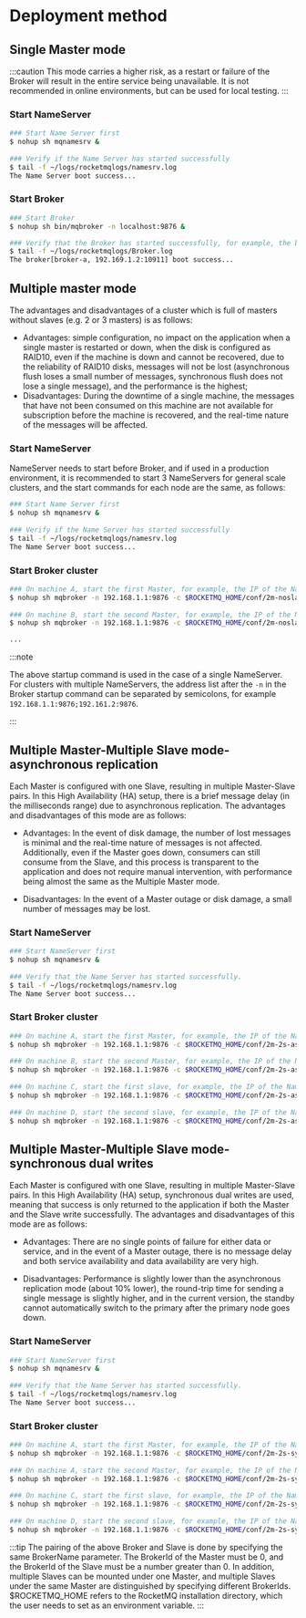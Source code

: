 # Deployment method

## Single Master mode

:::caution
This mode carries a higher risk, as a restart or failure of the Broker will result in the entire service being unavailable. It is not recommended in online environments, but can be used for local testing.
:::

### Start NameServer

```bash
### Start Name Server first
$ nohup sh mqnamesrv &
 
### Verify if the Name Server has started successfully
$ tail -f ~/logs/rocketmqlogs/namesrv.log
The Name Server boot success...
```

### Start Broker

```bash
### Start Broker
$ nohup sh bin/mqbroker -n localhost:9876 &

### Verify that the Broker has started successfully, for example, the broker IP is 192.168.1.2, and the name is broker-a
$ tail -f ~/logs/rocketmqlogs/Broker.log 
The broker[broker-a, 192.169.1.2:10911] boot success...
```

## Multiple master mode

The advantages and disadvantages of a cluster which is full of masters without slaves (e.g. 2 or 3 masters) is as follows:

- Advantages: simple configuration, no impact on the application when a single master is restarted or down, when the disk is configured as RAID10, even if the machine is down and cannot be recovered, due to the reliability of RAID10 disks, messages will not be lost (asynchronous flush loses a small number of messages, synchronous flush does not lose a single message), and the performance is the highest;
- Disadvantages: During the downtime of a single machine, the messages that have not been consumed on this machine are not available for subscription before the machine is recovered, and the real-time nature of the messages will be affected.

### Start NameServer

NameServer needs to start before Broker, and if used in a production environment, it is recommended to start 3 NameServers for general scale clusters, and the start commands for each node are the same, as follows:

```bash
### Start Name Server first
$ nohup sh mqnamesrv &
 
### Verify if the Name Server has started successfully
$ tail -f ~/logs/rocketmqlogs/namesrv.log
The Name Server boot success...
```

### Start Broker cluster

```bash
### On machine A, start the first Master, for example, the IP of the NameServer is: 192.168.1.1
$ nohup sh mqbroker -n 192.168.1.1:9876 -c $ROCKETMQ_HOME/conf/2m-noslave/broker-a.properties &
 
### On machine B, start the second Master, for example, the IP of the NameServer is: 192.168.1.1
$ nohup sh mqbroker -n 192.168.1.1:9876 -c $ROCKETMQ_HOME/conf/2m-noslave/broker-b.properties &

...
```

:::note

The above startup command is used in the case of a single NameServer. For clusters with multiple NameServers, the address list after the `-n` in the Broker startup command can be separated by semicolons, for example `192.168.1.1:9876;192.161.2:9876`.

:::

## Multiple Master-Multiple Slave mode-asynchronous replication

Each Master is configured with one Slave, resulting in multiple Master-Slave pairs. In this High Availability (HA) setup, there is a brief message delay (in the milliseconds range) due to asynchronous replication. The advantages and disadvantages of this mode are as follows:

- Advantages: In the event of disk damage, the number of lost messages is minimal and the real-time nature of messages is not affected. Additionally, even if the Master goes down, consumers can still consume from the Slave, and this process is transparent to the application and does not require manual intervention, with performance being almost the same as the Multiple Master mode.

- Disadvantages: In the event of a Master outage or disk damage, a small number of messages may be lost.

### Start NameServer

```bash
### Start NameServer first
$ nohup sh mqnamesrv &
 
### Verify that the Name Server has started successfully.
$ tail -f ~/logs/rocketmqlogs/namesrv.log
The Name Server boot success...
```

### Start Broker cluster

```bash
### On machine A, start the first Master, for example, the IP of the NameServer is: 192.168.1.1
$ nohup sh mqbroker -n 192.168.1.1:9876 -c $ROCKETMQ_HOME/conf/2m-2s-async/broker-a.properties &
 
### On machine B, start the second Master, for example, the IP of the NameServer is: 192.168.1.1
$ nohup sh mqbroker -n 192.168.1.1:9876 -c $ROCKETMQ_HOME/conf/2m-2s-async/broker-b.properties &
 
### On machine C, start the first slave, for example, the IP of the NameServer is: 192.168.1.1
$ nohup sh mqbroker -n 192.168.1.1:9876 -c $ROCKETMQ_HOME/conf/2m-2s-async/broker-a-s.properties &
 
### On machine D, start the second slave, for example, the IP of the NameServer is: 192.168.1.1
$ nohup sh mqbroker -n 192.168.1.1:9876 -c $ROCKETMQ_HOME/conf/2m-2s-async/broker-b-s.properties &
```

## Multiple Master-Multiple Slave mode-synchronous dual writes

Each Master is configured with one Slave, resulting in multiple Master-Slave pairs. In this High Availability (HA) setup, synchronous dual writes are used, meaning that success is only returned to the application if both the Master and the Slave write successfully. The advantages and disadvantages of this mode are as follows:

- Advantages: There are no single points of failure for either data or service, and in the event of a Master outage, there is no message delay and both service availability and data availability are very high.

- Disadvantages: Performance is slightly lower than the asynchronous replication mode (about 10% lower), the round-trip time for sending a single message is slightly higher, and in the current version, the standby cannot automatically switch to the primary after the primary node goes down.

### Start NameServer

```bash
### Start NameServer first
$ nohup sh mqnamesrv &
 
### Verify that the Name Server has started successfully.
$ tail -f ~/logs/rocketmqlogs/namesrv.log
The Name Server boot success...
```

### Start Broker cluster

```bash
### On machine A, start the first Master, for example, the IP of the NameServer is: 192.168.1.1
$ nohup sh mqbroker -n 192.168.1.1:9876 -c $ROCKETMQ_HOME/conf/2m-2s-sync/broker-a.properties &
 
### On machine A, start the second Master, for example, the IP of the NameServer is: 192.168.1.1
$ nohup sh mqbroker -n 192.168.1.1:9876 -c $ROCKETMQ_HOME/conf/2m-2s-sync/broker-b.properties &
 
### On machine C, start the first slave, for example, the IP of the NameServer is: 192.168.1.1
$ nohup sh mqbroker -n 192.168.1.1:9876 -c $ROCKETMQ_HOME/conf/2m-2s-sync/broker-a-s.properties &
 
### On machine D, start the second slave, for example, the IP of the NameServer is: 192.168.1.1
$ nohup sh mqbroker -n 192.168.1.1:9876 -c $ROCKETMQ_HOME/conf/2m-2s-sync/broker-b-s.properties &
```
:::tip
The pairing of the above Broker and Slave is done by specifying the same BrokerName parameter. The BrokerId of the Master must be 0, and the BrokerId of the Slave must be a number greater than 0. In addition, multiple Slaves can be mounted under one Master, and multiple Slaves under the same Master are distinguished by specifying different BrokerIds. $ROCKETMQ_HOME refers to the RocketMQ installation directory, which the user needs to set as an environment variable.
:::